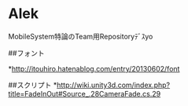 ﻿# Alek

MobileSystem特論のTeam用Repositoryﾃﾞｽyo

##フォント

*http://itouhiro.hatenablog.com/entry/20130602/font

##スクリプト
*http://wiki.unity3d.com/index.php?title=FadeInOut#Source_.28CameraFade.cs.29